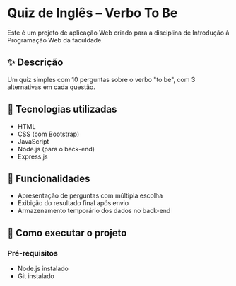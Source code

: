 # Quiz de Inglês – Verbo To Be

Este é um projeto de aplicação Web criado para a disciplina de Introdução à Programação Web da faculdade.

## ✨ Descrição
Um quiz simples com 10 perguntas sobre o verbo "to be", com 3 alternativas em cada questão.

## 🚀 Tecnologias utilizadas
- HTML
- CSS (com Bootstrap)
- JavaScript
- Node.js (para o back-end)
- Express.js

## 🧠 Funcionalidades
- Apresentação de perguntas com múltipla escolha
- Exibição do resultado final após envio
- Armazenamento temporário dos dados no back-end

## 📁 Como executar o projeto

### Pré-requisitos
- Node.js instalado
- Git instalado

